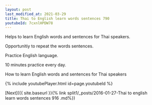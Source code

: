 ```yaml
---
layout: post
last_modified_at: 2021-03-29
title: Thai to English learn words sentences 790 
youtubeId: 7cxnlHPDW78
---
```

 
 
Helps to learn English words and sentences for Thai speakers.

Opportunitiy to repeat the words sentences. 

Practice English language. 
 
10 minutes practice every day. 
 
How to learn English words and sentences for Thai speakers 
 
{% include youtubePlayer.html id=page.youtubeId %}
 
 
[Next]({{ site.baseurl }}{% link  split1/_posts/2016-01-27-Thai to english learn words sentences 916 .md%})
 
